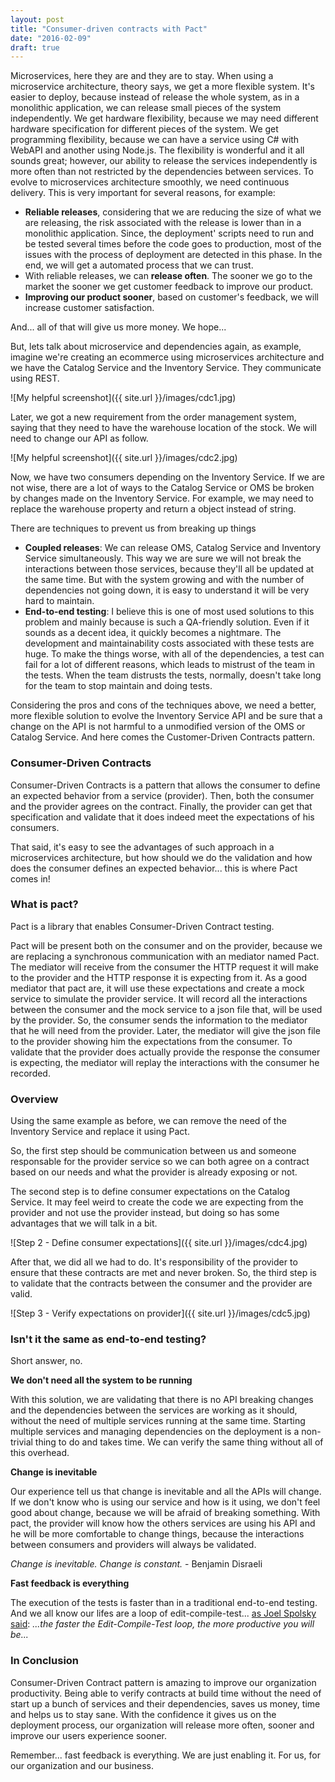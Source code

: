 ```yaml
---
layout: post
title: "Consumer-driven contracts with Pact"
date: "2016-02-09"
draft: true
---
```


Microservices, here they are and they are to stay. When using a microservice architecture, theory says, we get a more flexible system. It's easier to deploy, because instead of release the whole system, as in a monolithic application, we can release small pieces of the system independently. We get hardware flexibility, because we may need different hardware specification for different pieces of the system. We get programming flexibility, because we can have a service using C# with WebAPI and another using Node.js. The flexibility is wonderful and it all sounds great; however, our ability to release the services independently is more often than not restricted by the dependencies between services.
To evolve to microservices architecture smoothly, we need continuous delivery. This is very important for several reasons, for example:

- <b>Reliable releases</b>, considering that we are reducing the size of what we are releasing, the risk associated with the release is lower than in a monolithic application. Since, the deployment' scripts need to run and be tested several times before the code goes to production, most of the issues with the process of deployment are detected in this phase. In the end, we will get a automated process that we can trust.
- With reliable releases, we can <b>release often</b>. The sooner we go to the market the sooner we get customer feedback to improve our product.
- <b>Improving our product sooner</b>, based on customer's feedback, we will increase customer satisfaction.

And... all of that will give us more money. We hope...

But, lets talk about microservice and dependencies again, as example, imagine we're creating an ecommerce using microservices architecture and we have the Catalog Service and the Inventory Service. They communicate using REST.

![My helpful screenshot]({{ site.url }}/images/cdc1.jpg)

Later, we got a new requirement from the order management system, saying that they need to have the warehouse location of the stock. We will need to change our API as follow.

![My helpful screenshot]({{ site.url }}/images/cdc2.jpg)

Now, we have two consumers depending on the Inventory Service. If we are not wise, there are a lot of ways to the Catalog Service or OMS be broken by changes made on the Inventory Service. For example, we may need to replace the warehouse property and return a object instead of string.

There are techniques to prevent us from breaking up things

- <b>Coupled releases</b>: We can release OMS, Catalog Service and Inventory Service simultaneously. This way we are sure we will not break the interactions between those services, because they'll all be updated at the same time. But with the system growing and with the number of dependencies not going down, it is easy to understand it will be very hard to maintain.
- <b>End-to-end testing</b>: I believe this is one of most used solutions to this problem and mainly because is such a QA-friendly solution. Even if it sounds as a decent idea, it quickly becomes a nightmare. The development and maintainability costs associated with these tests are huge. To make the things worse, with all of the dependencies, a test can fail for a lot of different reasons, which leads to mistrust of the team in the tests. When the team distrusts the tests, normally, doesn't take long for the team to stop maintain and doing tests.

Considering the pros and cons of the techniques above, we need a better, more flexible solution to evolve the Inventory Service API and be sure that a change on the API is not harmful to a unmodified version of the OMS or Catalog Service. And here comes the Customer-Driven Contracts pattern.

<h3>Consumer-Driven Contracts</h3>

Consumer-Driven Contracts is a pattern that allows the consumer to define an expected behavior from a service (provider). Then, both the consumer and the provider agrees on the contract. Finally, the provider can get that specification and validate that it does indeed meet the expectations of his consumers.

That said, it's easy to see the advantages of such approach in a microservices architecture, but how should we do the validation and how does the consumer defines an expected behavior... this is where Pact comes in!

<h3>What is pact? </h3>

Pact is a library that enables Consumer-Driven Contract testing.

Pact will be present both on the consumer and on the provider, because we are replacing a synchronous communication with an mediator named Pact. The mediator will receive from the consumer the HTTP request it will make to the provider and the HTTP response it is expecting from it. As a good mediator that pact are, it will use these expectations and create a mock service to simulate the provider service. It will record all the interactions between the consumer and the mock service to a json file that, will be used by the provider. So, the consumer sends the information to the mediator that he will need from the provider. Later, the mediator will give the json file to the provider showing him the expectations from the consumer. To validate that the provider does actually provide the response the consumer is expecting, the mediator will replay the interactions with the consumer he recorded.

<h3>Overview</h3>

Using the same example as before, we can remove the need of the Inventory Service and replace it using Pact.

So, the first step should be communication between us and someone responsable for the provider service so we can both agree on a contract based on our needs and what the provider is already exposing or not.

The second step is to define consumer expectations on the Catalog Service. It may feel weird to create the code we are expecting from the provider and not use the provider instead, but doing so has some advantages that we will talk in a bit.

![Step 2 - Define consumer expectations]({{ site.url }}/images/cdc4.jpg)

After that, we did all we had to do. It's responsibility of the provider to ensure that these contracts are met and never broken.
So, the third step is to validate that the contracts between the consumer and the provider are valid.

![Step 3 - Verify expectations on provider]({{ site.url }}/images/cdc5.jpg)

<h3>Isn't it the same as end-to-end testing?</h3>

Short answer, no.

<b>We don't need all the system to be running</b>

With this solution, we are validating that there is no API breaking changes and the dependencies between the services are working as it should, without the need of multiple services running at the same time. Starting multiple services and managing dependencies on the deployment is a non-trivial thing to do and takes time. We can verify the same thing without all of this overhead.

<b>Change is inevitable</b>

Our experience tell us that change is inevitable and all the APIs will change. If we don't know who is using our service and how is it using, we don't feel good about change, because we will be afraid of breaking something. With pact, the provider will know how the others services are using his API and he will be more comfortable to change things, because the interactions between consumers and providers will always be validated.

<i>Change is inevitable. Change is constant.</i> - Benjamin Disraeli

<b>Fast feedback is everything</b>

The execution of the tests is faster than in a traditional end-to-end testing. And we all know our lifes are a loop of edit-compile-test... <a href="http://www.joelonsoftware.com/articles/fog0000000023.html">as Joel Spolsky said</a>: <i>...the faster the Edit-Compile-Test loop, the more productive you will be...</i>

<h3>In Conclusion</h3>

Consumer-Driven Contract pattern is amazing to improve our organization productivity. Being able to verify contracts at build time without the need of start up a bunch of services and their dependencies, saves us money, time and helps us to stay sane. With the confidence it gives us on the deployment process, our organization will release more often, sooner and improve our users experience sooner.

Remember... fast feedback is everything. We are just enabling it. For us, for our organization and our business.
